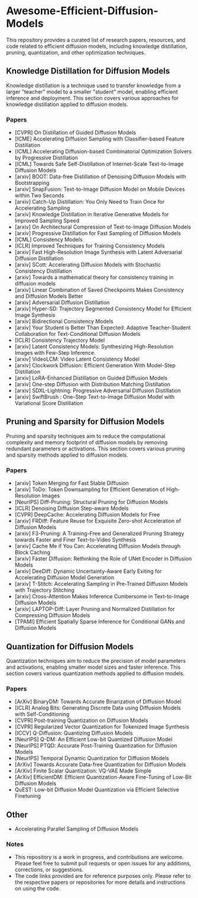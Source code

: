 # Awesome-Efficient-Diffusion-Models

This repository provides a curated list of research papers, resources, and code related to efficient diffusion models, including knowledge distillation, pruning, quantization, and other optimization techniques.

## Knowledge Distillation for Diffusion Models

Knowledge distillation is a technique used to transfer knowledge from a larger "teacher" model to a smaller "student" model, enabling efficient inference and deployment. This section covers various approaches for knowledge distillation applied to diffusion models.

### Papers

- [CVPR] On Distillation of Guided Diffusion Models
- [ICME] Accelerating Diffusion Sampling with Classifier-based Feature Distillation
- [ICML] Accelerating Diffusion-based Combinatorial Optimization Solvers by Progressive Distillation
- [ICML] Towards Safe Self-Distillation of Internet-Scale Text-to-Image Diffusion Models 
- [arxiv] BOOT: Data-free Distillation of Denoising Diffusion Models with Bootstrapping
- [arxiv] SnapFusion: Text-to-Image Diffusion Model on Mobile Devices within Two Seconds
- [arxiv] Catch-Up Distillation: You Only Need to Train Once for Accelerating Sampling 
- [arxiv] Knowledge Distillation in Iterative Generative Models for Improved Sampling Speed
- [arxiv] On Architectural Compression of Text-to-Image Diffusion Models
- [arxiv] Progressive Distillation for Fast Sampling of Diffusion Models
- [ICML] Consistency Models
- [ICLR] Improved Techniques for Training Consistency Models
- [arxiv] Fast High-Resolution Image Synthesis with Latent Adversarial Diffusion Distillation
- [arxiv] SCott: Accelerating Diffusion Models with Stochastic Consistency Distillation
- [arxiv] Towards a mathematical theory for consistency training in diffusion models
- [arxiv] Linear Combination of Saved Checkpoints Makes Consistency and Diffusion Models Better
- [arxiv] Adversarial Diffusion Distillation
- [arxiv] Hyper-SD: Trajectory Segmented Consistency Model for Efficient Image Synthesis
- [arxiv] Bidirectional Consistency Models
- [arxiv] Your Student is Better Than Expected: Adaptive Teacher-Student Collaboration for Text-Conditional Diffusion Models
- [ICLR] Consistency Trajectory Model
- [arxiv] Latent Consistency Models: Synthesizing High-Resolution Images with Few-Step Inference.
- [arxiv] VideoLCM: Video Latent Consistency Model
- [arxiv] Clockwork Diffusion: Efficient Generation With Model-Step Distillation
- [arxiv]  LoRA-Enhanced Distillation on Guided Diffusion Models
- [arxiv] One-step Diffusion with Distribution Matching Distillation
- [arxiv] SDXL-Lightning: Progressive Adversarial Diffusion Distillation
- [arxiv] SwiftBrush : One-Step Text-to-Image Diffusion Model with Variational Score Distillation

## Pruning and Sparsity for Diffusion Models

Pruning and sparsity techniques aim to reduce the computational complexity and memory footprint of diffusion models by removing redundant parameters or activations. This section covers various pruning and sparsity methods applied to diffusion models.

### Papers

- [arxiv] Token Merging for Fast Stable Diffusion
- [arxiv] ToDo: Token Downsampling for Efficient Generation of High-Resolution Images
- [NeurIPS] Diff-Pruning: Structural Pruning for Diffusion Models
- [ICLR]  Denoising Diffusion Step-aware Models
- [CVPR]  DeepCache: Accelerating Diffusion Models for Free
- [arxiv] FRDiff: Feature Reuse for Exquisite Zero-shot Acceleration of Diffusion Models
- [arxiv] F3-Pruning: A Training-Free and Generalized Pruning Strategy towards Faster and Finer Text-to-Video Synthesis
- [arxiv] Cache Me if You Can: Accelerating Diffusion Models through Block Caching
- [arxiv] Faster Diffusion: Rethinking the Role of UNet Encoder in Diffusion Models
- [arxiv] DeeDiff: Dynamic Uncertainty-Aware Early Exiting for Accelerating Diffusion Model Generation
- [arxiv] T-Stitch: Accelerating Sampling in Pre-Trained Diffusion Models with Trajectory Stitching
- [arxiv] Cross-Attention Makes Inference Cumbersome in Text-to-Image Diffusion Models
- [arxiv] LAPTOP-Diff: Layer Pruning and Normalized Distillation for Compressing Diffusion Models
- [TPAMI] Efficient Spatially Sparse Inference for Conditional GANs and Diffusion Models

## Quantization for Diffusion Models

Quantization techniques aim to reduce the precision of model parameters and activations, enabling smaller model sizes and faster inference. This section covers various quantization methods applied to diffusion models.

### Papers

- [ArXiv] BinaryDM: Towards Accurate Binarization of Diffusion Model 
- [ICLR] Analog Bits: Generating Discrete Data using Diffusion Models with Self-Conditioning
- [CVPR] Post-training Quantization on Diffusion Models 
- [CVPR] Regularized Vector Quantization for Tokenized Image Synthesis
- [ICCV] Q-Diffusion: Quantizing Diffusion Models 
- [NeurIPS] Q-DM: An Efficient Low-bit Quantized Diffusion Model
- [NeurIPS] PTQD: Accurate Post-Training Quantization for Diffusion Models 
- [NeurIPS] Temporal Dynamic Quantization for Diffusion Models
- [ArXiv] Towards Accurate Data-free Quantization for Diffusion Models
- [ArXiv] Finite Scalar Quantization: VQ-VAE Made Simple 
- [ArXiv] EfficientDM: Efficient Quantization-Aware Fine-Tuning of Low-Bit Diffusion Models
- QuEST: Low-bit Diffusion Model Quantization via Efficient Selective Finetuning

## Other

- Accelerating Parallel Sampling of Diffusion Models

### Notes

- This repository is a work in progress, and contributions are welcome. Please feel free to submit pull requests or open issues for any additions, corrections, or suggestions.
- The code links provided are for reference purposes only. Please refer to the respective papers or repositories for more details and instructions on using the code.
